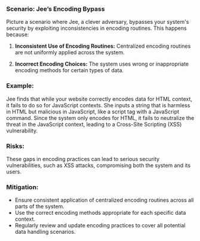 ### Scenario: Jee’s Encoding Bypass 
Picture a scenario where Jee, a clever adversary, bypasses your system's security by exploiting inconsistencies in encoding routines. This happens because: 

1. **Inconsistent Use of Encoding Routines:** Centralized encoding routines are not uniformly applied across the system. 

2. **Incorrect Encoding Choices:** The system uses wrong or inappropriate encoding methods for certain types of data. 

### Example: 

Jee finds that while your website correctly encodes data for HTML context, it fails to do so for JavaScript contexts. She inputs a string that is harmless in HTML but malicious in JavaScript, like a script tag with a JavaScript command. Since the system only encodes for HTML, it fails to neutralize the threat in the JavaScript context, leading to a Cross-Site Scripting (XSS) vulnerability. 

### Risks: 

These gaps in encoding practices can lead to serious security vulnerabilities, such as XSS attacks, compromising both the system and its users. 

### Mitigation: 

- Ensure consistent application of centralized encoding routines across all parts of the system. 
- Use the correct encoding methods appropriate for each specific data context. 
- Regularly review and update encoding practices to cover all potential data handling scenarios. 